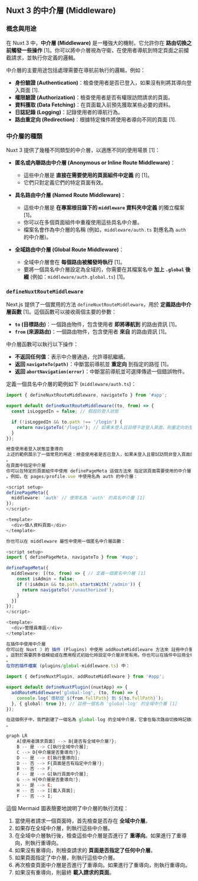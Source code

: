 ## Nuxt 3 的中介層 (Middleware)

### 概念與用途

在 Nuxt 3 中，**中介層 (Middleware)** 是一種強大的機制，它允許你在 **路由切換之前觸發一些操作** [1]。你可以將中介層視為守衛，在使用者導航到特定頁面之前攔截請求，並執行你定義的邏輯。

中介層的主要用途包括處理需要在導航前執行的邏輯，例如：

- **身份驗證 (Authentication)**：檢查使用者是否已登入，如果沒有則將其導向登入頁面 [1].
- **權限驗證 (Authorization)**：檢查使用者是否有權限訪問請求的頁面。
- **資料獲取 (Data Fetching)**：在頁面載入前預先獲取某些必要的資料。
- **日誌記錄 (Logging)**：記錄使用者的導航行為。
- **路由重定向 (Redirection)**：根據特定條件將使用者導向不同的頁面 [1].

### 中介層的種類

Nuxt 3 提供了幾種不同類型的中介層，以適應不同的使用場景 [1]：

- **匿名或內聯路由中介層 (Anonymous or Inline Route Middleware)**：

  - 這些中介層是 **直接在需要使用的頁面組件中定義** 的 [1]。
  - 它們只對定義它們的特定頁面有效。

- **具名路由中介層 (Named Route Middleware)**：

  - 這些中介層是 **在專案根目錄下的 `middleware` 資料夾中定義** 的獨立檔案 [1]。
  - 你可以在多個頁面組件中重複使用這些具名中介層。
  - 檔案名會作為中介層的名稱 (例如，`middleware/auth.ts` 對應名為 `auth` 的中介層)。

- **全域路由中介層 (Global Route Middleware)**：
  - 全域中介層會在 **每個路由被觸發時執行** [1]。
  - 要將一個具名中介層設定為全域的，你需要在其檔案名中 **加上 `.global` 後綴** (例如：`middleware/auth.global.ts`) [1]。

### `defineNuxtRouteMiddleware`

Next.js 提供了一個實用的方法 `defineNuxtRouteMiddleware`，用於 **定義路由中介層函數** [1]。這個函數可以接收兩個主要的參數：

- **`to` (目標路由)**：一個路由物件，包含使用者 **即將導航到** 的路由資訊 [1]。
- **`from` (來源路由)**：一個路由物件，包含使用者 **來自** 的路由資訊 [1]。

中介層函數可以執行以下操作：

- **不返回任何值**：表示中介層通過，允許導航繼續。
- **返回 `navigateTo(path)`**：中斷當前導航並 **重定向** 到指定的路徑 [1]。
- **返回 `abortNavigation(error)`**：中斷當前導航並可選擇傳遞一個錯誤物件。

定義一個具名中介層的範例如下 (`middleware/auth.ts`)：

```typescript
import { defineNuxtRouteMiddleware, navigateTo } from '#app';

export default defineNuxtRouteMiddleware((to, from) => {
  const isLoggedIn = false; // 假設的登入狀態

  if (!isLoggedIn && to.path !== '/login') {
    return navigateTo('/login'); // 如果未登入且目標不是登入頁面，則重定向到登入頁面 [1]
  }
});

檢查使用者登入狀態並重導向
上述的範例展示了一個常見的用途：檢查使用者是否已登入，如果未登入且嘗試訪問非登入頁面的路由，則將其重定向到 /login 頁面
。
在頁面中指定中介層
你可以在特定的頁面組件中使用 definePageMeta 這個方法來 指定該頁面需要使用的中介層
。例如，在 pages/profile.vue 中使用名為 auth 的中介層：

<script setup>
definePageMeta({
  middleware: 'auth' // 使用名為 'auth' 的具名中介層 [1]
});
</script>

<template>
  <div>個人資料頁面</div>
</template>

你也可以在 middleware 屬性中使用一個匿名中介層函數：

<script setup>
import { definePageMeta, navigateTo } from '#app';

definePageMeta({
  middleware: [(to, from) => { // 定義一個匿名中介層 [1]
    const isAdmin = false;
    if (!isAdmin && to.path.startsWith('/admin')) {
      return navigateTo('/unauthorized');
    }
  }]
});
</script>

<template>
  <div>管理員專區</div>
</template>

在插件中使用中介層
你可以在 Nuxt 3 的 插件 (Plugins) 中使用 addRouteMiddleware 方法來 註冊中介層
。這對於需要跨多個模組或在應用程式初始化時設定中介層非常有用。你也可以在插件中註冊全域中介層
。
在你的插件檔案 (plugins/global-middleware.ts) 中：

import { defineNuxtPlugin, addRouteMiddleware } from '#app';

export default defineNuxtPlugin((nuxtApp) => {
  addRouteMiddleware('global-log', (to, from) => {
    console.log(`導航從 ${from.fullPath} 到 ${to.fullPath}`);
  }, { global: true }); // 註冊一個名為 'global-log' 的全域中介層 [1]
});

在這個例子中，我們創建了一個名為 global-log 的全域中介層，它會在每次路由切換時記錄來源路由和目標路由的路徑。{ global: true } 選項表示這個中介層是全域的
。

graph LR
    A[使用者請求頁面] --> B{是否有全域中介層?};
    B -- 是 --> C[執行全域中介層];
    C --> D{中介層是否重導向?};
    D -- 是 --> E[執行重導向];
    D -- 否 --> F{頁面是否有指定中介層?};
    B -- 否 --> F;
    F -- 是 --> G[執行頁面中介層];
    G --> H{中介層是否重導向?};
    H -- 是 --> E;
    H -- 否 --> I[載入頁面];
    F -- 否 --> I;
```

這個 Mermaid 圖表簡要地說明了中介層的執行流程：

1.  當使用者請求一個頁面時，首先檢查是否存在 **全域中介層**。
2.  如果存在全域中介層，則執行這些中介層。
3.  在全域中介層執行後，檢查這些中介層是否進行了 **重導向**。如果進行了重導向，則執行重導向。
4.  如果沒有重導向，則檢查請求的 **頁面是否指定了任何中介層**。
5.  如果頁面指定了中介層，則執行這些中介層。
6.  再次檢查頁面中介層是否進行了重導向。如果進行了重導向，則執行重導向。
7.  如果沒有重導向，則最終 **載入請求的頁面**。
